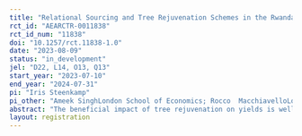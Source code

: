 ```yaml
---
title: "Relational Sourcing and Tree Rejuvenation Schemes in the Rwanda Coffee Sector"
rct_id: "AEARCTR-0011838"
rct_id_num: "11838"
doi: "10.1257/rct.11838-1.0"
date: "2023-08-09"
status: "in_development"
jel: "D22, L14, O13, Q13"
start_year: "2023-07-10"
end_year: "2024-07-31"
pi: "Iris Steenkamp"
pi_other: "Ameek SinghLondon School of Economics; Rocco  MacchiavelloLondon School of Economics"
abstract: "The beneficial impact of tree rejuvenation on yields is well established in the agronomic literature. Practitioners seem to recognize that the real challenge – particularly in the East African context – is to increase the adoption of rejuvenation practices, as those often entail significant upfront costs and foregone incomes, for rewards that kick in only in the future. This is a problem faced in many other contexts in which poor farmers are supposed to undertake costly investment to increase adaptation and resilience to climate change. In partnership with a leading coffee exporter, we design, implement, and evaluate the impact of incentive schemes and a digital information intervention on tree stumping behaviour by farmers in the Rwanda coffee chain. We embed financial incentive schemes within pre-existing sourcing relationships between our partner and coffee farmers in Rwanda."
layout: registration
---
```


